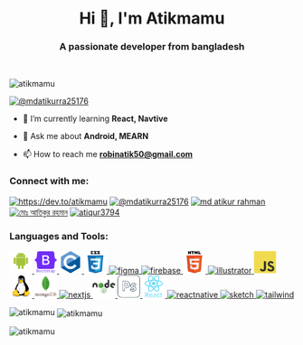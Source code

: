 <h1 align="center">Hi 👋, I'm Atikmamu</h1>
<h3 align="center">A passionate developer from bangladesh</h3>

<img src="https://www.google.com/search?q=web+developer+image+jpg&oq=web+developer+image+&gs_lcrp=EgZjaHJvbWUqCAgEEAAYFhgeMgYIABBFGDkyCQgBEAAYChiABDIHCAIQABiABDIHCAMQABiABDIICAQQABgWGB4yCAgFEAAYFhgeMggIBhAAGBYYHjIICAcQABgWGB4yCAgIEAAYFhgeMggICRAAGBYYHtIBCTEyMzU1ajBqN6gCCLACAQ&sourceid=chrome&ie=UTF-8#vhid=7HxBUtP7_P-DKM&vssid=_g0o-Z6a_Oq6gseMPttPYyQI_41" alt="" />

<p align="left"> <img src="https://komarev.com/ghpvc/?username=atikmamu&label=Profile%20views&color=0e75b6&style=flat" alt="atikmamu" /> </p>

<p align="left"> <a href="https://twitter.com/@mdatikurra25176" target="blank"><img src="https://img.shields.io/twitter/follow/@mdatikurra25176?logo=twitter&style=for-the-badge" alt="@mdatikurra25176" /></a> </p>

- 🌱 I’m currently learning **React, Navtive**

- 💬 Ask me about **Android, MEARN**

- 📫 How to reach me **robinatik50@gmail.com**

<h3 align="left">Connect with me:</h3>
<p align="left">
<a href="https://dev.to/https://dev.to/atikmamu" target="blank"><img align="center" src="https://raw.githubusercontent.com/rahuldkjain/github-profile-readme-generator/master/src/images/icons/Social/devto.svg" alt="https://dev.to/atikmamu" height="30" width="40" /></a>
<a href="https://twitter.com/@mdatikurra25176" target="blank"><img align="center" src="https://raw.githubusercontent.com/rahuldkjain/github-profile-readme-generator/master/src/images/icons/Social/twitter.svg" alt="@mdatikurra25176" height="30" width="40" /></a>
<a href="https://linkedin.com/in/md atikur rahman" target="blank"><img align="center" src="https://raw.githubusercontent.com/rahuldkjain/github-profile-readme-generator/master/src/images/icons/Social/linked-in-alt.svg" alt="md atikur rahman" height="30" width="40" /></a>
<a href="https://fb.com/মোঃ আতিকুর রহমান" target="blank"><img align="center" src="https://raw.githubusercontent.com/rahuldkjain/github-profile-readme-generator/master/src/images/icons/Social/facebook.svg" alt="মোঃ আতিকুর রহমান" height="30" width="40" /></a>
<a href="https://instagram.com/atiqur3794" target="blank"><img align="center" src="https://raw.githubusercontent.com/rahuldkjain/github-profile-readme-generator/master/src/images/icons/Social/instagram.svg" alt="atiqur3794" height="30" width="40" /></a>
</p>

<h3 align="left">Languages and Tools:</h3>
<p align="left"> <a href="https://developer.android.com" target="_blank" rel="noreferrer"> <img src="https://raw.githubusercontent.com/devicons/devicon/master/icons/android/android-original-wordmark.svg" alt="android" width="40" height="40"/> </a> <a href="https://getbootstrap.com" target="_blank" rel="noreferrer"> <img src="https://raw.githubusercontent.com/devicons/devicon/master/icons/bootstrap/bootstrap-plain-wordmark.svg" alt="bootstrap" width="40" height="40"/> </a> <a href="https://www.cprogramming.com/" target="_blank" rel="noreferrer"> <img src="https://raw.githubusercontent.com/devicons/devicon/master/icons/c/c-original.svg" alt="c" width="40" height="40"/> </a> <a href="https://www.w3schools.com/css/" target="_blank" rel="noreferrer"> <img src="https://raw.githubusercontent.com/devicons/devicon/master/icons/css3/css3-original-wordmark.svg" alt="css3" width="40" height="40"/> </a> <a href="https://www.figma.com/" target="_blank" rel="noreferrer"> <img src="https://www.vectorlogo.zone/logos/figma/figma-icon.svg" alt="figma" width="40" height="40"/> </a> <a href="https://firebase.google.com/" target="_blank" rel="noreferrer"> <img src="https://www.vectorlogo.zone/logos/firebase/firebase-icon.svg" alt="firebase" width="40" height="40"/> </a> <a href="https://www.w3.org/html/" target="_blank" rel="noreferrer"> <img src="https://raw.githubusercontent.com/devicons/devicon/master/icons/html5/html5-original-wordmark.svg" alt="html5" width="40" height="40"/> </a> <a href="https://www.adobe.com/in/products/illustrator.html" target="_blank" rel="noreferrer"> <img src="https://www.vectorlogo.zone/logos/adobe_illustrator/adobe_illustrator-icon.svg" alt="illustrator" width="40" height="40"/> </a> <a href="https://developer.mozilla.org/en-US/docs/Web/JavaScript" target="_blank" rel="noreferrer"> <img src="https://raw.githubusercontent.com/devicons/devicon/master/icons/javascript/javascript-original.svg" alt="javascript" width="40" height="40"/> </a> <a href="https://www.linux.org/" target="_blank" rel="noreferrer"> <img src="https://raw.githubusercontent.com/devicons/devicon/master/icons/linux/linux-original.svg" alt="linux" width="40" height="40"/> </a> <a href="https://www.mongodb.com/" target="_blank" rel="noreferrer"> <img src="https://raw.githubusercontent.com/devicons/devicon/master/icons/mongodb/mongodb-original-wordmark.svg" alt="mongodb" width="40" height="40"/> </a> <a href="https://nextjs.org/" target="_blank" rel="noreferrer"> <img src="https://cdn.worldvectorlogo.com/logos/nextjs-2.svg" alt="nextjs" width="40" height="40"/> </a> <a href="https://nodejs.org" target="_blank" rel="noreferrer"> <img src="https://raw.githubusercontent.com/devicons/devicon/master/icons/nodejs/nodejs-original-wordmark.svg" alt="nodejs" width="40" height="40"/> </a> <a href="https://www.photoshop.com/en" target="_blank" rel="noreferrer"> <img src="https://raw.githubusercontent.com/devicons/devicon/master/icons/photoshop/photoshop-line.svg" alt="photoshop" width="40" height="40"/> </a> <a href="https://reactjs.org/" target="_blank" rel="noreferrer"> <img src="https://raw.githubusercontent.com/devicons/devicon/master/icons/react/react-original-wordmark.svg" alt="react" width="40" height="40"/> </a> <a href="https://reactnative.dev/" target="_blank" rel="noreferrer"> <img src="https://reactnative.dev/img/header_logo.svg" alt="reactnative" width="40" height="40"/> </a> <a href="https://www.sketch.com/" target="_blank" rel="noreferrer"> <img src="https://www.vectorlogo.zone/logos/sketchapp/sketchapp-icon.svg" alt="sketch" width="40" height="40"/> </a> <a href="https://tailwindcss.com/" target="_blank" rel="noreferrer"> <img src="https://www.vectorlogo.zone/logos/tailwindcss/tailwindcss-icon.svg" alt="tailwind" width="40" height="40"/> </a> </p>

<p><img align="left" src="https://github-readme-stats.vercel.app/api/top-langs?username=atikmamu&show_icons=true&locale=en&layout=compact" alt="atikmamu" /></p>

<p>&nbsp;<img align="center" src="https://github-readme-stats.vercel.app/api?username=atikmamu&show_icons=true&locale=en" alt="atikmamu" /></p>

<p><img align="center" src="https://github-readme-streak-stats.herokuapp.com/?user=atikmamu&" alt="atikmamu" /></p>
